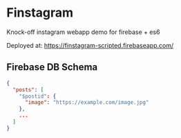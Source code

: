 # Finstagram

Knock-off instagram webapp demo for firebase + es6

Deployed at: <https://finstagram-scripted.firebaseapp.com/>

## Firebase DB Schema

```json
{
  "posts": [
    "$postid": {
      "image": "https://example.com/image.jpg"
    },
    ...
  ]
}
```
